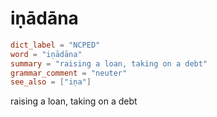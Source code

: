# iṇādāna

``` toml
dict_label = "NCPED"
word = "iṇādāna"
summary = "raising a loan, taking on a debt"
grammar_comment = "neuter"
see_also = ["iṇa"]
```

raising a loan, taking on a debt

